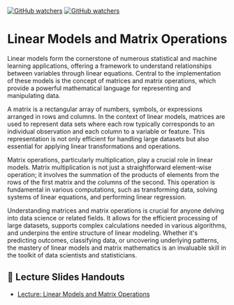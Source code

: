 [![GitHub watchers](https://img.shields.io/badge/tulip--lab-Math--Foundations-brightgreen)](../README.md)
[![GitHub watchers](https://img.shields.io/badge/Module-Linear--Models-orange)](README.md)

# Linear Models and Matrix Operations

Linear models form the cornerstone of numerous statistical and machine learning applications, offering a framework to understand relationships between variables through linear equations. Central to the implementation of these models is the concept of matrices and matrix operations, which provide a powerful mathematical language for representing and manipulating data.

A matrix is a rectangular array of numbers, symbols, or expressions arranged in rows and columns. In the context of linear models, matrices are used to represent data sets where each row typically corresponds to an individual observation and each column to a variable or feature. This representation is not only efficient for handling large datasets but also essential for applying linear transformations and operations.

Matrix operations, particularly multiplication, play a crucial role in linear models. Matrix multiplication is not just a straightforward element-wise operation; it involves the summation of the products of elements from the rows of the first matrix and the columns of the second. This operation is fundamental in various computations, such as transforming data, solving systems of linear equations, and performing linear regression.

Understanding matrices and matrix operations is crucial for anyone delving into data science or related fields. It allows for the efficient processing of large datasets, supports complex calculations needed in various algorithms, and underpins the entire structure of linear modeling. Whether it's predicting outcomes, classifying data, or uncovering underlying patterns, the mastery of linear models and matrix mathematics is an invaluable skill in the toolkit of data scientists and statisticians.

## :notebook_with_decorative_cover: Lecture Slides Handouts

- [Lecture: Linear Models and Matrix Operations](https://github.com/tulip-lab/handouts/blob/main/LinearAlgebra/FLIP01.pdf)  